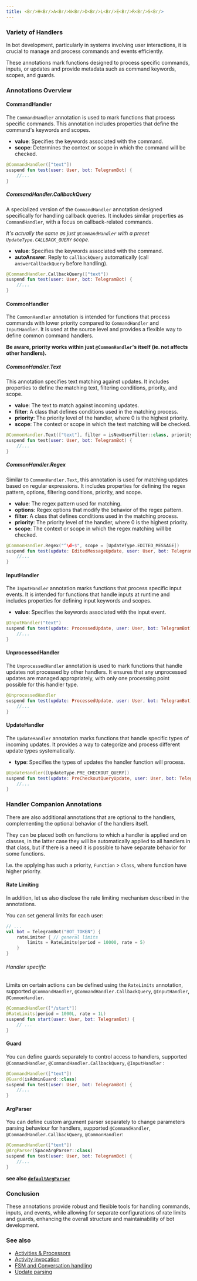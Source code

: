 ```yaml
---
title: <Br/>H<Br/>A<Br/>N<Br/>D<Br/>L<Br/>E<Br/>R<Br/>S<Br/>
---
```



### Variety of Handlers

In bot development, particularly in systems involving user interactions, it is crucial to manage and process commands and events efficiently.

These annotations mark functions designed to process specific commands, inputs, or updates and provide metadata such as command keywords, scopes, and guards.

### Annotations Overview

#### CommandHandler

The `CommandHandler` annotation is used to mark functions that process specific commands. This annotation includes properties that define the command's keywords and scopes.

-   **value**: Specifies the keywords associated with the command.
-   **scope**: Determines the context or scope in which the command will be checked.

```kotlin
@CommandHandler(["text"])
suspend fun test(user: User, bot: TelegramBot) {
    //...
}
```

##### CommandHandler.CallbackQuery

A specialized version of the `CommandHandler` annotation designed specifically for handling callback queries. It includes similar properties as `CommandHandler`, with a focus on callback-related commands.

_It's actually the same as just `@CommandHandler` with a preset `UpdateType.CALLBACK_QUERY` scope_.

-   **value**: Specifies the keywords associated with the command.
-   **autoAnswer**: Reply to `callbackQuery` automatically (call `answerCallbackQuery` before handling).


```kotlin
@CommandHandler.CallbackQuery(["text"])
suspend fun test(user: User, bot: TelegramBot) {
    //...
}
```

#### CommonHandler

The `CommonHandler` annotation is intended for functions that process commands with lower priority compared to `CommandHandler` and `InputHandler`. It is used at the source level and provides a flexible way to define common command handlers.

**Be aware, priority works within just `@CommonHandler`'s itself  (ie. not affects other handlers).**

##### CommonHandler.Text

This annotation specifies text matching against updates. It includes properties to define the matching text, filtering conditions, priority, and scope.

-   **value**: The text to match against incoming updates.
-   **filter**: A class that defines conditions used in the matching process.
-   **priority**: The priority level of the handler, where 0 is the highest priority.
-   **scope**: The context or scope in which the text matching will be checked.

```kotlin
@CommonHandler.Text(["text"], filter = isNewUserFilter::class, priority = 10)
suspend fun test(user: User, bot: TelegramBot) {
    //...
}
```

##### CommonHandler.Regex

Similar to `CommonHandler.Text`, this annotation is used for matching updates based on regular expressions. It includes properties for defining the regex pattern, options, filtering conditions, priority, and scope.

-   **value**: The regex pattern used for matching.
-   **options**: Regex options that modify the behavior of the regex pattern.
-   **filter**: A class that defines conditions used in the matching process.
-   **priority**: The priority level of the handler, where 0 is the highest priority.
-   **scope**: The context or scope in which the regex matching will be checked.

```kotlin
@CommonHandler.Regex("^\d+$", scope = [UpdateType.EDITED_MESSAGE])
suspend fun test(update: EditedMessageUpdate, user: User, bot: TelegramBot) {
    //...
}
```

#### InputHandler

The `InputHandler` annotation marks functions that process specific input events. It is intended for functions that handle inputs at runtime and includes properties for defining input keywords and scopes.

-   **value**: Specifies the keywords associated with the input event.

```kotlin
@InputHandler("text")
suspend fun test(update: ProcessedUpdate, user: User, bot: TelegramBot) {
    //...
}
```

#### UnprocessedHandler

The `UnprocessedHandler` annotation is used to mark functions that handle updates not processed by other handlers. It ensures that any unprocessed updates are managed appropriately, with only one processing point possible for this handler type.

```kotlin
@UnprocessedHandler
suspend fun test(update: ProcessedUpdate, user: User, bot: TelegramBot) {
    //...
}
```

#### UpdateHandler

The `UpdateHandler` annotation marks functions that handle specific types of incoming updates. It provides a way to categorize and process different update types systematically.

-   **type**: Specifies the types of updates the handler function will process.

```kotlin
@UpdateHandler([UpdateType.PRE_CHECKOUT_QUERY])
suspend fun test(update: PreCheckoutQueryUpdate, user: User, bot: TelegramBot) {
    //...
}
```
### Handler Companion Annotations

There are also additional annotations that are optional to the handlers, complementing the optional behavior of the handlers itself.

They can be placed both on functions to which a handler is applied and on classes, in the latter case they will be automatically applied to all handlers in that class, but if there is a need it is possible to have separate behavior for some functions.

I.e. the applying has such a priority, `Function` > `Class`, where function have higher priority.

#### Rate Limiting

In addition, let us also disclose the rate limiting mechanism described in the annotations.

You can set general limits for each user:

```kotlin
// ...
val bot = TelegramBot("BOT_TOKEN") {
    rateLimiter { // general limits
        limits = RateLimits(period = 10000, rate = 5)
    }
}
```

###### Handler specific

Limits on certain actions can be defined using the `RateLimits` annotation, supported `@CommandHandler`, `@CommandHandler.CallbackQuery`, `@InputHandler`, `@CommonHandler`.

```kotlin
@CommandHandler(["/start"])
@RateLimits(period = 1000L, rate = 1L)
suspend fun start(user: User, bot: TelegramBot) {
    // ...
}
```

#### Guard

You can define guards separately to control access to handlers, supported `@CommandHandler`, `@CommandHandler.CallbackQuery`, `@InputHandler` :

```kotlin
@CommandHandler(["text"])
@Guard(isAdminGuard::class)
suspend fun test(user: User, bot: TelegramBot) {
    //...
}
```

#### ArgParser

You can define custom argument parser separately to change parameters parsing behaviour for handlers, supported `@CommandHandler`, `@CommandHandler.CallbackQuery`, `@CommonHandler`:

```kotlin
@CommandHandler(["text"])
@ArgParser(SpaceArgParser::class)
suspend fun test(user: User, bot: TelegramBot) {
    //...
}
```

**see also [`defaultArgParser`](https://vendelieu.github.io/telegram-bot/telegram-bot/eu.vendeli.tgbot.utils/default-arg-parser.html)**

### Conclusion

These annotations provide robust and flexible tools for handling commands, inputs, and events, while allowing for separate configurations of rate limits and guards, enhancing the overall structure and maintainability of bot development.

### See also

* [Activities & Processors](/Activites-and-Processors)
* [Activity invocation](/Activity-invocation)
* [FSM and Conversation handling](/FSM-and-Conversation-handling)
* [Update parsing](/Update-parsing)
